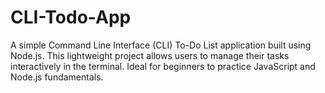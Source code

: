 # CLI-Todo-App
A simple Command Line Interface (CLI) To-Do List application built using Node.js. This lightweight project allows users to manage their tasks interactively in the terminal. Ideal for beginners to practice JavaScript and Node.js fundamentals.
